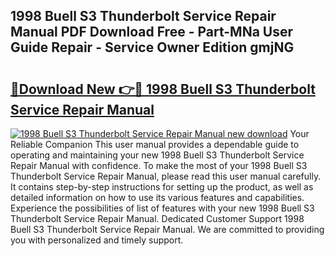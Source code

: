 ## 1998 Buell S3 Thunderbolt Service Repair Manual PDF Download Free - Part-MNa User Guide Repair - Service Owner Edition gmjNG

# <h2><a href="http://bc60898.oget.top/?id=1998+Buell+S3+Thunderbolt+Service+Repair+Manual">🔗Download New 👉🔴 1998 Buell S3 Thunderbolt Service Repair Manual</a></h2>

[![1998 Buell S3 Thunderbolt Service Repair Manual new download](https://i.imgur.com/5g1atiW.png)](http://bc60898.oget.top/?id=1998+Buell+S3+Thunderbolt+Service+Repair+Manual)
Your Reliable Companion This user manual provides a dependable guide to operating and maintaining your new 1998 Buell S3 Thunderbolt Service Repair Manual with confidence. To make the most of your 1998 Buell S3 Thunderbolt Service Repair Manual, please read this user manual carefully. It contains step-by-step instructions for setting up the product, as well as detailed information on how to use its various features and capabilities. Experience the possibilities of list of features with your new 1998 Buell S3 Thunderbolt Service Repair Manual. Dedicated Customer Support 1998 Buell S3 Thunderbolt Service Repair Manual. We are committed to providing you with personalized and timely support.
